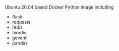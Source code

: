 Ubuntu 20.04 based Docker Python image including

- flask
- requests
- redis
- hiredis
- gevent
- pandas
